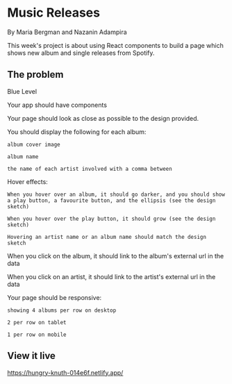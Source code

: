 # Music Releases
By Maria Bergman and Nazanin Adampira

This week's project is about using React components to build a page which shows new album and single releases from Spotify.

## The problem

Blue Level

Your app should have components

Your page should look as close as possible to the design provided.

You should display the following for each album:

	album cover image

	album name

	the name of each artist involved with a comma between

Hover effects:

	When you hover over an album, it should go darker, and you should show a play button, a favourite button, and the ellipsis (see the design sketch)

	When you hover over the play button, it should grow (see the design sketch)

	Hovering an artist name or an album name should match the design sketch

When you click on the album, it should link to the album's external url in the data

When you click on an artist, it should link to the artist's external url in the data

Your page should be responsive:

	showing 4 albums per row on desktop

	2 per row on tablet
    
	1 per row on mobile

## View it live

https://hungry-knuth-014e6f.netlify.app/

